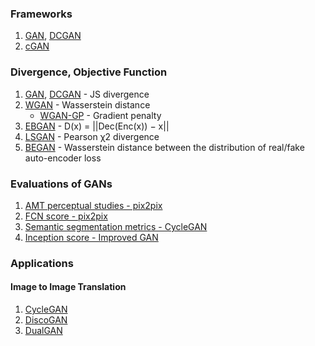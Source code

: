 ### Frameworks
1. [GAN](https://papers.nips.cc/paper/5423-generative-adversarial-nets.pdf), [DCGAN](https://arxiv.org/abs/1511.06434)
1. [cGAN](arxiv.org/abs/1411.1784)

### Divergence, Objective Function
1. [GAN](https://papers.nips.cc/paper/5423-generative-adversarial-nets.pdf), [DCGAN](https://arxiv.org/abs/1511.06434) - JS divergence
2. [WGAN](https://arxiv.org/abs/1701.07875) - Wasserstein distance
    - [WGAN-GP](https://arxiv.org/abs/1704.00028) - Gradient penalty
3. [EBGAN](https://arxiv.org/abs/1609.03126) - D(x) = ||Dec(Enc(x)) − x||
4. [LSGAN](https://pdfs.semanticscholar.org/0bbc/35bdbd643fb520ce349bdd486ef2c490f1fc.pdf) - Pearson χ2 divergence
5. [BEGAN](https://arxiv.org/abs/1703.10717) - Wasserstein distance between the distribution of real/fake auto-encoder loss

### Evaluations of GANs
1. [AMT perceptual studies - pix2pix](https://arxiv.org/pdf/1611.07004.pdf)
2. [FCN score - pix2pix](https://arxiv.org/pdf/1611.07004.pdf)
3. [Semantic segmentation metrics - CycleGAN](https://arxiv.org/abs/1703.10593)
4. [Inception score - Improved GAN](https://arxiv.org/abs/1606.03498)

### Applications
#### Image to Image Translation
1. [CycleGAN](https://arxiv.org/abs/1703.10593)
2. [DiscoGAN](https://arxiv.org/abs/1703.05192)
3. [DualGAN](https://arxiv.org/abs/1704.02510)
